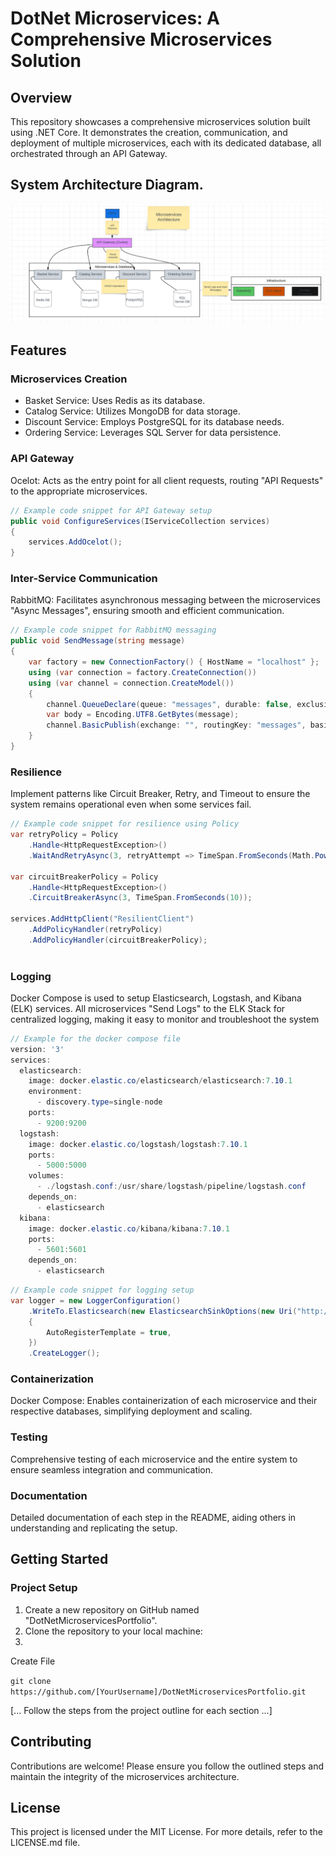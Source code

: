 # DotNet Microservices: A Comprehensive Microservices Solution

## Overview
This repository showcases a comprehensive microservices solution built using .NET Core. It demonstrates the creation, communication, and deployment of multiple microservices, each with its dedicated database, all orchestrated through an API Gateway.

## System Architecture Diagram.

![image](https://github.com/okalangkenneth/DotNetMicroservices_1/blob/master/Microservices_bg.png)


## Features

### Microservices Creation
- Basket Service: Uses Redis as its database.
- Catalog Service: Utilizes MongoDB for data storage.
- Discount Service: Employs PostgreSQL for its database needs.
- Ordering Service: Leverages SQL Server for data persistence.

### API Gateway
Ocelot: Acts as the entry point for all client requests, routing  "API Requests" to the appropriate microservices.

````C#
// Example code snippet for API Gateway setup
public void ConfigureServices(IServiceCollection services)
{
    services.AddOcelot();
}
````

### Inter-Service Communication

RabbitMQ: Facilitates asynchronous messaging between the microservices "Async Messages", ensuring smooth and efficient communication.

````C#
// Example code snippet for RabbitMQ messaging
public void SendMessage(string message)
{
    var factory = new ConnectionFactory() { HostName = "localhost" };
    using (var connection = factory.CreateConnection())
    using (var channel = connection.CreateModel())
    {
        channel.QueueDeclare(queue: "messages", durable: false, exclusive: false, autoDelete: false, arguments: null);
        var body = Encoding.UTF8.GetBytes(message);
        channel.BasicPublish(exchange: "", routingKey: "messages", basicProperties: null, body: body);
    }
}
````
### Resilience
Implement patterns like Circuit Breaker, Retry, and Timeout to ensure the system remains operational even when some services fail.

````C#
// Example code snippet for resilience using Policy
var retryPolicy = Policy
    .Handle<HttpRequestException>()
    .WaitAndRetryAsync(3, retryAttempt => TimeSpan.FromSeconds(Math.Pow(2, retryAttempt)));

var circuitBreakerPolicy = Policy
    .Handle<HttpRequestException>()
    .CircuitBreakerAsync(3, TimeSpan.FromSeconds(10));

services.AddHttpClient("ResilientClient")
    .AddPolicyHandler(retryPolicy)
    .AddPolicyHandler(circuitBreakerPolicy);
    
````

### Logging
Docker Compose is used to setup Elasticsearch, Logstash, and Kibana (ELK) services. All microservices "Send Logs" to the ELK Stack for centralized logging, making it easy to monitor and troubleshoot the system

````C#
// Example for the docker compose file
version: '3'
services:
  elasticsearch:
    image: docker.elastic.co/elasticsearch/elasticsearch:7.10.1
    environment:
      - discovery.type=single-node
    ports:
      - 9200:9200
  logstash:
    image: docker.elastic.co/logstash/logstash:7.10.1
    ports:
      - 5000:5000
    volumes:
      - ./logstash.conf:/usr/share/logstash/pipeline/logstash.conf
    depends_on:
      - elasticsearch
  kibana:
    image: docker.elastic.co/kibana/kibana:7.10.1
    ports:
      - 5601:5601
    depends_on:
      - elasticsearch
````


````C#
// Example code snippet for logging setup
var logger = new LoggerConfiguration()
    .WriteTo.Elasticsearch(new ElasticsearchSinkOptions(new Uri("http://localhost:9200"))
    {
        AutoRegisterTemplate = true,
    })
    .CreateLogger();
````


### Containerization
Docker Compose: Enables containerization of each microservice and their respective databases, simplifying deployment and scaling.

### Testing
Comprehensive testing of each microservice and the entire system to ensure seamless integration and communication.

### Documentation
Detailed documentation of each step in the README, aiding others in understanding and replicating the setup.

## Getting Started

### Project Setup
1. Create a new repository on GitHub named "DotNetMicroservicesPortfolio".
2. Clone the repository to your local machine:
3. 
Create File


````git clone https://github.com/[YourUsername]/DotNetMicroservicesPortfolio.git````

[... Follow the steps from the project outline for each section ...]

## Contributing
Contributions are welcome! Please ensure you follow the outlined steps and maintain the integrity of the microservices architecture.

## License
This project is licensed under the MIT License. For more details, refer to the LICENSE.md file.
